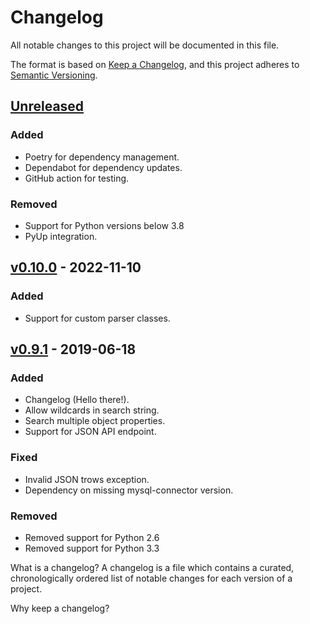 # Changelog
All notable changes to this project will be documented in this file.

The format is based on [Keep a Changelog](https://keepachangelog.com/en/1.0.0/),
and this project adheres to [Semantic Versioning](https://semver.org/spec/v2.0.0.html).

## [Unreleased]
### Added
- Poetry for dependency management.
- Dependabot for dependency updates.
- GitHub action for testing.

### Removed
- Support for Python versions below 3.8
- PyUp integration.

## [v0.10.0] - 2022-11-10
### Added
- Support for custom parser classes.

## [v0.9.1] - 2019-06-18
### Added
- Changelog (Hello there!).
- Allow wildcards in search string.
- Search multiple object properties.
- Support for JSON API endpoint.

### Fixed
- Invalid JSON trows exception.
- Dependency on missing mysql-connector version.

### Removed
- Removed support for Python 2.6
- Removed support for Python 3.3

[Unreleased]: https://github.com/hkraal/ssht/compare/v0.10.0...master
[v0.10.0]: https://github.com/hkraal/ssht/compare/v0.9.1...v0.10.0
[v0.9.1]: https://github.com/hkraal/ssht/compare/v0.7.2a0...v0.9.1
What is a changelog?
A changelog is a file which contains a curated, chronologically ordered list of notable changes for each version of a project.

Why keep a changelog?
